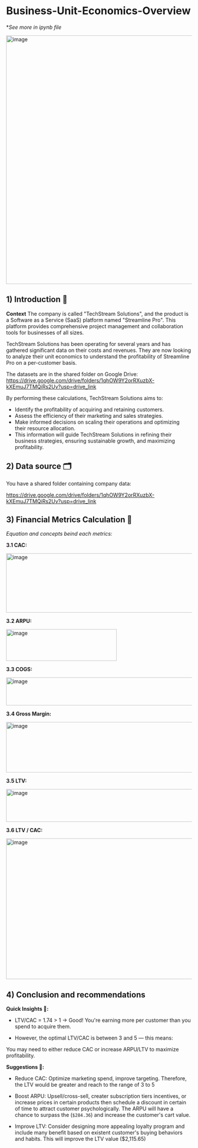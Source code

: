 # Business-Unit-Economics-Overview
**See more in ipynb file*

<img width="1200" height="675" alt="image" src="https://github.com/user-attachments/assets/d82ba90f-fa07-4ea8-879c-022773dd402b" />

## 1) Introduction 📜
**Context**
The company is called "TechStream Solutions", and the product is a Software as a Service (SaaS) platform named "Streamline Pro". This platform provides comprehensive project management and collaboration tools for businesses of all sizes.

TechStream Solutions has been operating for several years and has gathered significant data on their costs and revenues. They are now looking to analyze their unit economics to understand the profitability of Streamline Pro on a per-customer basis.

The datasets are in the shared folder on Google Drive:
https://drive.google.com/drive/folders/1qhOW9Y2orRXuzbX-kXEmuJ7TMQiRs2Uv?usp=drive_link

By performing these calculations, TechStream Solutions aims to:

- Identify the profitability of acquiring and retaining customers.
- Assess the efficiency of their marketing and sales strategies.
- Make informed decisions on scaling their operations and optimizing their resource allocation.
- This information will guide TechStream Solutions in refining their business strategies, ensuring sustainable growth, and maximizing profitability.

## 2) Data source 🗂️
You have a shared folder containing company data:

https://drive.google.com/drive/folders/1qhOW9Y2orRXuzbX-kXEmuJ7TMQiRs2Uv?usp=drive_link

## 3) Financial Metrics Calculation 🧮
*Equation and concepts beind each metrics:*

**3.1 CAC:**

<img width="659" height="161" alt="image" src="https://github.com/user-attachments/assets/d1f4766c-23ca-45a9-9a3d-b5b9705e1a9f" />

**3.2 ARPU:**

<img width="300" height="86" alt="image" src="https://github.com/user-attachments/assets/8fbdde38-1365-43b4-8083-ff20eb82bc6a" />

**3.3 COGS:**

<img width="780" height="76" alt="image" src="https://github.com/user-attachments/assets/05514711-92e3-42f1-8f95-41f81be1ea46" />

**3.4 Gross Margin:**

<img width="657" height="137" alt="image" src="https://github.com/user-attachments/assets/e28b251d-cad2-4519-badd-fa7ef114c1b3" />

**3.5 LTV:**

<img width="733" height="89" alt="image" src="https://github.com/user-attachments/assets/613ff094-ae63-4883-9fed-92a8e1de190e" />

**3.6 LTV / CAC:**

<img width="729" height="382" alt="image" src="https://github.com/user-attachments/assets/c5d7173d-8de8-49a0-ab8e-c9fc9cf45577" />

## 4) Conclusion and recommendations
**Quick Insights 🧠:**

- LTV/CAC = 1.74 > 1 → Good! You're earning more per customer than you spend to acquire them.

- However, the optimal LTV/CAC is between 3 and 5 — this means:

You may need to either reduce CAC or increase ARPU/LTV to maximize profitability.

**Suggestions 📌:**

- Reduce CAC: Optimize marketing spend, improve targeting. Therefore, the LTV would be greater and reach to the range of 3 to 5

- Boost ARPU: Upsell/cross-sell, creater subscription tiers incentives, or increase prices in certain products then schedule a discount in certain of time to attract customer psychologically. The ARPU will have a chance to surpass the (`$284.36`) and increase the customer's cart value.

- Improve LTV: Consider designing more appealing loyalty program and include many benefit based on existent customer's buying behaviors and habits. This will improve the LTV value ($2,115.65)  

